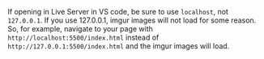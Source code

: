 If opening in Live Server in VS code, be sure to use `localhost`, not `127.0.0.1`. If you use 127.0.0.1, imgur images will not load for some reason. So, for example, navigate to your page with `http://localhost:5500/index.html` instead of `http://127.0.0.1:5500/index.html` and the imgur images will load.